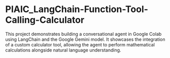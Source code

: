 # PIAIC_LangChain-Function-Tool-Calling-Calculator
This project demonstrates building a conversational agent in Google Colab using LangChain and the Google Gemini model. It showcases the integration of a custom calculator tool, allowing the agent to perform mathematical calculations alongside natural language understanding. 


